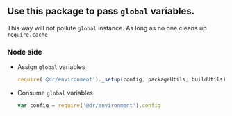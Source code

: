 Use this package to pass `global` variables.
------
This way will not pollute `global` instance.
As long as no one cleans up `require.cache`

### Node side
- Assign `global` variables
	```javascript
	require('@dr/environment')._setup(config, packageUtils, buildUtils)
	```

- Consume `global` variables
	```javascript
	var config = require('@dr/environment').config
	```
